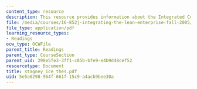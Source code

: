 ```yaml
---
content_type: resource
description: This resource provides information about the Integrated Concurrent Enterprise.
file: /media/courses/16-852j-integrating-the-lean-enterprise-fall-2005/5e5a0298964f661f15c9a4acb9bee30a_stagney_ice_thes.pdf
file_type: application/pdf
learning_resource_types:
- Readings
ocw_type: OCWFile
parent_title: Readings
parent_type: CourseSection
parent_uid: 298e5fe3-3ff1-c85b-bfe9-e4b9d48cef52
resourcetype: Document
title: stagney_ice_thes.pdf
uid: 5e5a0298-964f-661f-15c9-a4acb9bee30a
---
```

